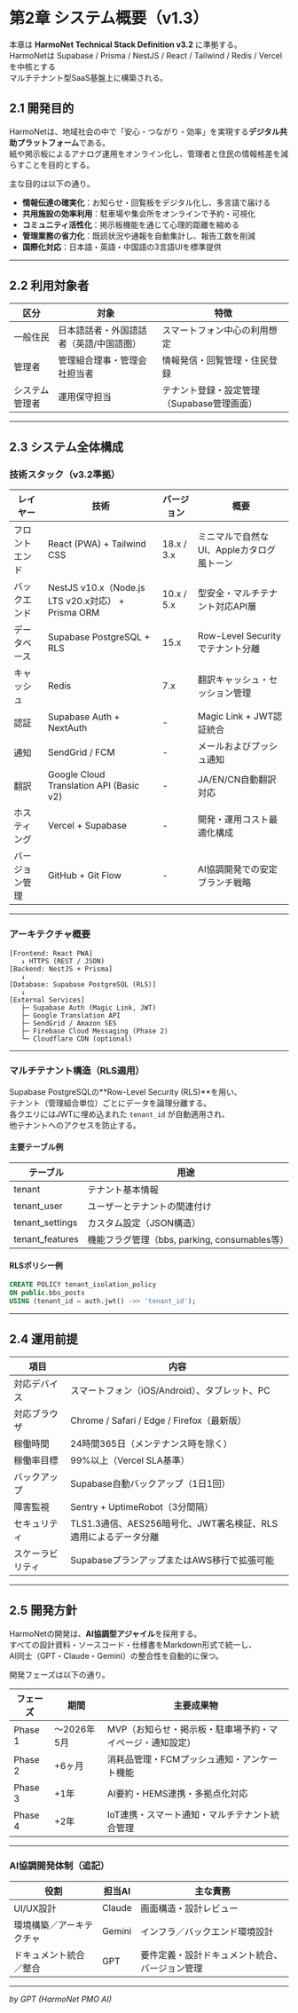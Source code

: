 # 第2章 システム概要（v1.3）

本章は **HarmoNet Technical Stack Definition v3.2** に準拠する。  
HarmoNetは Supabase / Prisma / NestJS / React / Tailwind / Redis / Vercel を中核とする  
マルチテナント型SaaS基盤上に構築される。

## 2.1 開発目的
HarmoNetは、地域社会の中で「安心・つながり・効率」を実現する**デジタル共助プラットフォーム**である。  
紙や掲示板によるアナログ運用をオンライン化し、管理者と住民の情報格差を減らすことを目的とする。  

主な目的は以下の通り。

- **情報伝達の確実化**：お知らせ・回覧板をデジタル化し、多言語で届ける  
- **共用施設の効率利用**：駐車場や集会所をオンラインで予約・可視化  
- **コミュニティ活性化**：掲示板機能を通じて心理的距離を縮める  
- **管理業務の省力化**：既読状況や通報を自動集計し、報告工数を削減  
- **国際化対応**：日本語・英語・中国語の3言語UIを標準提供  

---

## 2.2 利用対象者

| 区分 | 対象 | 特徴 |
|------|------|------|
| 一般住民 | 日本語話者・外国語話者（英語/中国語圏） | スマートフォン中心の利用想定 |
| 管理者 | 管理組合理事・管理会社担当者 | 情報発信・回覧管理・住民登録 |
| システム管理者 | 運用保守担当 | テナント登録・設定管理（Supabase管理画面） |

---

## 2.3 システム全体構成

### 技術スタック（v3.2準拠）

| レイヤー | 技術 | バージョン | 概要 |
|-----------|------|-------------|------|
| フロントエンド | React (PWA) + Tailwind CSS | 18.x / 3.x | ミニマルで自然なUI、Appleカタログ風トーン |
| バックエンド | NestJS v10.x（Node.js LTS v20.x対応） + Prisma ORM | 10.x / 5.x | 型安全・マルチテナント対応API層 |
| データベース | Supabase PostgreSQL + RLS | 15.x | Row-Level Securityでテナント分離 |
| キャッシュ | Redis | 7.x | 翻訳キャッシュ・セッション管理 |
| 認証 | Supabase Auth + NextAuth | - | Magic Link + JWT認証統合 |
| 通知 | SendGrid / FCM | - | メールおよびプッシュ通知 |
| 翻訳 | Google Cloud Translation API (Basic v2) | - | JA/EN/CN自動翻訳対応 |
| ホスティング | Vercel + Supabase | - | 開発・運用コスト最適化構成 |
| バージョン管理 | GitHub + Git Flow | - | AI協調開発での安定ブランチ戦略 |

---

### アーキテクチャ概要

```
[Frontend: React PWA]
   ↓ HTTPS (REST / JSON)
[Backend: NestJS + Prisma]
   ↓
[Database: Supabase PostgreSQL (RLS)]
   ↓
[External Services]
   ├─ Supabase Auth (Magic Link, JWT)
   ├─ Google Translation API
   ├─ SendGrid / Amazon SES
   ├─ Firebase Cloud Messaging (Phase 2)
   └─ Cloudflare CDN (optional)
```

---

### マルチテナント構造（RLS適用）

Supabase PostgreSQLの**Row-Level Security (RLS)**を用い、  
テナント（管理組合単位）ごとにデータを論理分離する。  
各クエリにはJWTに埋め込まれた `tenant_id` が自動適用され、  
他テナントへのアクセスを防止する。

#### 主要テーブル例
| テーブル | 用途 |
|-----------|------|
| tenant | テナント基本情報 |
| tenant_user | ユーザーとテナントの関連付け |
| tenant_settings | カスタム設定（JSON構造） |
| tenant_features | 機能フラグ管理（bbs, parking, consumables等） |

#### RLSポリシー例
```sql
CREATE POLICY tenant_isolation_policy
ON public.bbs_posts
USING (tenant_id = auth.jwt() ->> 'tenant_id');
```

---

## 2.4 運用前提

| 項目 | 内容 |
|------|------|
| 対応デバイス | スマートフォン（iOS/Android）、タブレット、PC |
| 対応ブラウザ | Chrome / Safari / Edge / Firefox（最新版） |
| 稼働時間 | 24時間365日（メンテナンス時を除く） |
| 稼働率目標 | 99%以上（Vercel SLA基準） |
| バックアップ | Supabase自動バックアップ（1日1回） |
| 障害監視 | Sentry + UptimeRobot（3分間隔） |
| セキュリティ | TLS1.3通信、AES256暗号化、JWT署名検証、RLS適用によるデータ分離 |
| スケーラビリティ | SupabaseプランアップまたはAWS移行で拡張可能 |

---

## 2.5 開発方針

HarmoNetの開発は、**AI協調型アジャイル**を採用する。  
すべての設計資料・ソースコード・仕様書をMarkdown形式で統一し、  
AI同士（GPT・Claude・Gemini）の整合性を自動的に保つ。  

開発フェーズは以下の通り。

| フェーズ | 期間 | 主要成果物 |
|-----------|------|-------------|
| Phase 1 | 〜2026年5月 | MVP（お知らせ・掲示板・駐車場予約・マイページ・通知設定） |
| Phase 2 | +6ヶ月 | 消耗品管理・FCMプッシュ通知・アンケート機能 |
| Phase 3 | +1年 | AI要約・HEMS連携・多拠点化対応 |
| Phase 4 | +2年 | IoT連携・スマート通知・マルチテナント統合管理 |

---

### AI協調開発体制（追記）

| 役割 | 担当AI | 主な責務 |
|------|---------|-----------|
| UI/UX設計 | Claude | 画面構造・設計レビュー |
| 環境構築／アーキテクチャ | Gemini | インフラ／バックエンド環境設計 |
| ドキュメント統合／整合 | GPT | 要件定義・設計ドキュメント統合、バージョン管理 |

---

*by GPT (HarmoNet PMO AI)*

